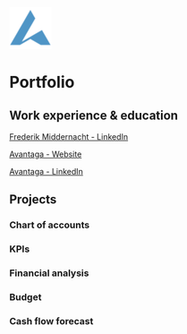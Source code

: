 ![Avantaga](/assets/img/logo_avantaga.png)

# Portfolio

## Work experience & education

[Frederik Middernacht - LinkedIn](https://www.linkedin.com/in/fmiddernacht/)

[Avantaga - Website](https://www.avantaga.com/)

[Avantaga - LinkedIn](https://www.linkedin.com/company/avantaga/posts/)

## Projects

### Chart of accounts

### KPIs

### Financial analysis

### Budget

### Cash flow forecast
